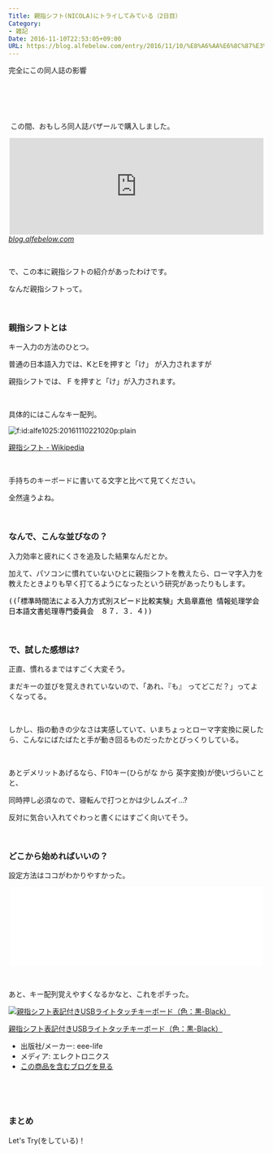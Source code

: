 ```yaml
---
Title: 親指シフト(NICOLA)にトライしてみている（2日目）
Category:
- 雑記
Date: 2016-11-10T22:53:05+09:00
URL: https://blog.alfebelow.com/entry/2016/11/10/%E8%A6%AA%E6%8C%87%E3%82%B7%E3%83%95%E3%83%88%28NICOLA%29%E3%81%AB%E3%83%88%E3%83%A9%E3%82%A4%E3%81%97%E3%81%A6%E3%81%BF%E3%81%A6%E3%81%84%E3%82%8B%EF%BC%882%E6%97%A5%E7%9B%AE%EF%BC%89
---
```


<p>完全にこの同人誌の影響</p>
<p> </p>
<p><img class="magnifiable" src="https://cdn-ak2.f.st-hatena.com/images/fotolife/a/alfe1025/20010302/20010302173830.jpg" alt="" /></p>
<p> </p>
<p> この間、おもしろ同人誌バザールで購入しました。</p>
<p><iframe class="embed-card embed-blogcard" style="display: block; width: 100%; height: 190px; max-width: 500px; margin: auto;" title="第２回 #おもしろ同人誌バザール の気になってるサークル - FUN YOU BLOG" src="http://blog.alfebelow.com/embed/2016/10/29/%E7%AC%AC%EF%BC%92%E5%9B%9E_%23%E3%81%8A%E3%82%82%E3%81%97%E3%82%8D%E5%90%8C%E4%BA%BA%E8%AA%8C%E3%83%90%E3%82%B6%E3%83%BC%E3%83%AB_%E3%81%AE%E6%B0%97%E3%81%AB%E3%81%AA%E3%81%A3%E3%81%A6%E3%82%8B%E3%82%B5" frameborder="0" scrolling="no"></iframe><cite class="hatena-citation"><a href="http://blog.alfebelow.com/entry/2016/10/29/%E7%AC%AC%EF%BC%92%E5%9B%9E_%23%E3%81%8A%E3%82%82%E3%81%97%E3%82%8D%E5%90%8C%E4%BA%BA%E8%AA%8C%E3%83%90%E3%82%B6%E3%83%BC%E3%83%AB_%E3%81%AE%E6%B0%97%E3%81%AB%E3%81%AA%E3%81%A3%E3%81%A6%E3%82%8B%E3%82%B5">blog.alfebelow.com</a></cite></p>
<p> </p>
<p>で、この本に親指シフトの紹介があったわけです。</p>
<p>なんだ親指シフトって。</p>
<p> </p>

### 親指シフトとは

<p>キー入力の方法のひとつ。</p>
<p>普通の日本語入力では、KとEを押すと「け」 が入力されますが</p>
<p>親指シフトでは、 F を押すと「け」が入力されます。</p>
<p> </p>
<p>具体的にはこんなキー配列。</p>
<p><img class="hatena-fotolife" title="f:id:alfe1025:20161110221020p:plain" src="https://cdn-ak.f.st-hatena.com/images/fotolife/a/alfe1025/20161110/20161110221020.png" alt="f:id:alfe1025:20161110221020p:plain" /></p>
<p><a href="https://ja.wikipedia.org/wiki/%E8%A6%AA%E6%8C%87%E3%82%B7%E3%83%95%E3%83%88">親指シフト - Wikipedia</a></p>
<p> </p>
<p>手持ちのキーボードに書いてる文字と比べて見てください。</p>
<p>全然違うよね。</p>
<p> </p>

### なんで、こんな並びなの？

<p>入力効率と疲れにくさを追及した結果なんだとか。</p>
<p>加えて、パソコンに慣れていないひとに親指シフトを教えたら、ローマ字入力を教えたときよりも早く打てるようになったという研究があったりもします。</p>
<pre style="color: #000000; font-style: normal; font-variant-ligatures: normal; font-variant-caps: normal; font-weight: normal; letter-spacing: normal; orphans: 2; text-align: start; text-indent: 0px; text-transform: none; widows: 2; word-spacing: 0px; -webkit-text-stroke-width: 0px; word-wrap: break-word; white-space: pre-wrap;">((「標準時間法による入力方式別スピード比較実験」大島章嘉他 情報処理学会 日本語文書処理専門委員会　８７．３．４))</pre>
<p> </p>

### で、試した感想は?

<p>正直、慣れるまではすごく大変そう。</p>
<p>まだキーの並びを覚えきれていないので、「あれ、『も』 ってどこだ？」ってよくなってる。</p>
<p> </p>
<p>しかし、指の動きの少なさは実感していて、いまちょっとローマ字変換に戻したら、こんなにばたばたと手が動き回るものだったかとびっくりしている。</p>
<p> </p>
<p>あとデメリットあげるなら、F10キー(ひらがな から 英字変換)が使いづらいことと、</p>
<p>同時押し必須なので、寝転んで打つとかは少しムズイ…?</p>
<p>反対に気合い入れてぐわっと書くにはすごく向いてそう。</p>
<p> </p>

### どこから始めればいいの？

<p>設定方法はココがわかりやすかった。</p>
<p><iframe class="embed-card embed-webcard" style="display: block; width: 100%; height: 155px; max-width: 500px; margin: auto;" title="【Windows】たった5分で！親指シフトを始める！必要なのはUSBメモリーだけ！ やまぶきR 設定方法 | ものくろぼっくす" src="//hatenablog-parts.com/embed?url=https%3A%2F%2Fmono96.jp%2Farchives%2F17834" frameborder="0" scrolling="no"></iframe></p>
<p> </p>
<p>あと、キー配列覚えやすくなるかなと、これをポチった。</p>
<div class="freezed">
<div class="hatena-asin-detail"><a href="http://www.amazon.co.jp/exec/obidos/ASIN/B01I2QP5C6/ab1025-22/"><img class="hatena-asin-detail-image" title="親指シフト表記付きUSBライトタッチキーボード（色：黒-Black）" src="http://ecx.images-amazon.com/images/I/41llOuzyWhL._SL160_.jpg" alt="親指シフト表記付きUSBライトタッチキーボード（色：黒-Black）" /></a>
<div class="hatena-asin-detail-info">
<p class="hatena-asin-detail-title"><a href="http://www.amazon.co.jp/exec/obidos/ASIN/B01I2QP5C6/ab1025-22/">親指シフト表記付きUSBライトタッチキーボード（色：黒-Black）</a></p>
<ul>
<li><span class="hatena-asin-detail-label">出版社/メーカー:</span> eee-life</li>
<li><span class="hatena-asin-detail-label">メディア:</span> エレクトロニクス</li>
<li><a href="http://d.hatena.ne.jp/asin/B01I2QP5C6/ab1025-22" target="_blank">この商品を含むブログを見る</a></li>
</ul>
</div>
<div class="hatena-asin-detail-foot"> </div>
</div>
</div>
<p> </p>

### まとめ

<p>Let's Try(をしている)！</p>
